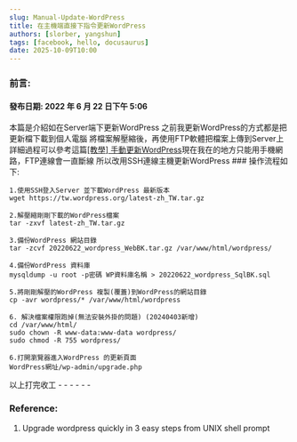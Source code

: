 ```yaml
---
slug: Manual-Update-WordPress
title: 在主機端直接下指令更新WordPress
authors: [slorber, yangshun]
tags: [facebook, hello, docusaurus]
date: 2025-10-09T10:00
---
```

### 前言:
#### 發布日期: 2022 年 6 月 22 日下午 5:06

本篇是介紹如在Server端下更新WordPress 之前我更新WordPress的方式都是把更新檔下載到個人電腦 將檔案解壓縮後，再使用FTP軟體把檔案上傳到Server上 詳細過程可以參考這篇[\[教學\] 手動更新WordPress](http://test.smilehsu.cc/2016/10/307)現在我在的地方只能用手機網路，FTP連線會一直斷線 所以改用SSH連線主機更新WordPress ### 操作流程如下:

<!-- truncate -->

```script
1.使用SSH登入Server 並下載WordPress 最新版本
wget https://tw.wordpress.org/latest-zh_TW.tar.gz

2.解壓縮剛剛下載的WordPress檔案
tar -zxvf latest-zh_TW.tar.gz

3.備份WordPress 網站目錄
tar -zcvf 20220622_wordpress_WebBK.tar.gz /var/www/html/wordpress/

4.備份WordPress 資料庫
mysqldump -u root -p密碼 WP資料庫名稱 > 20220622_wordpress_SqlBK.sql

5.將剛剛解壓的WordPress 複製(覆蓋)到WordPress的網站目錄
cp -avr wordpress/* /var/www/html/wordpress

6. 解決檔案權限跑掉(無法安裝外掛的問題) (20240403新增)
cd /var/www/html/
sudo chown -R www-data:www-data wordpress/
sudo chmod -R 755 wordpress/

6.打開瀏覽器進入WordPress 的更新頁面
WordPress網址/wp-admin/upgrade.php
```

以上打完收工 - - - - - -

### Reference:

1. Upgrade wordpress quickly in 3 easy steps from UNIX shell prompt
